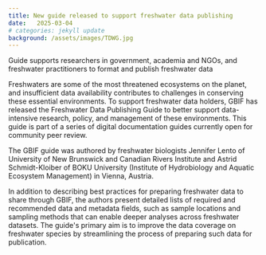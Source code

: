 ```yaml
---
title: New guide released to support freshwater data publishing
date:   2025-03-04
# categories: jekyll update
background: /assets/images/TDWG.jpg
---
```

Guide supports researchers in government, academia and NGOs, and freshwater practitioners to format and publish freshwater data

Freshwaters are some of the most threatened ecosystems on the planet, and insufficient data availability contributes to challenges in conserving these essential environments. To support freshwater data holders, GBIF has released the Freshwater Data Publishing Guide to better support data-intensive research, policy, and management of these environments. This guide is part of a series of digital documentation guides currently open for community peer review.

The GBIF guide was authored by freshwater biologists Jennifer Lento of University of New Brunswick and Canadian Rivers Institute and Astrid Schmidt-Kloiber of BOKU University (Institute of Hydrobiology and Aquatic Ecosystem Management) in Vienna, Austria.

In addition to describing best practices for preparing freshwater data to share through GBIF, the authors present detailed lists of required and recommended data and metadata fields, such as sample locations and sampling methods that can enable deeper analyses across freshwater datasets. The guide's primary aim is to improve the data coverage on freshwater species by streamlining the process of preparing such data for publication.
